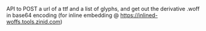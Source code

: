 API to POST a url of a ttf and a list of glyphs, and get out the derivative .woff in base64 encoding (for inline embedding @ https://inlined-woffs.tools.zinid.com)
